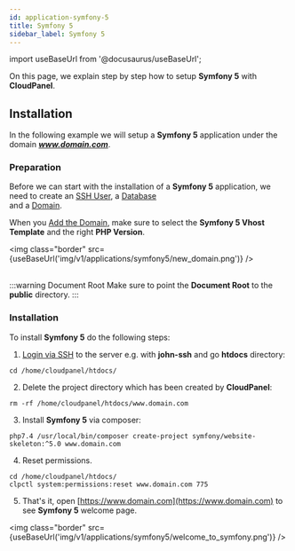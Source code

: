 ```yaml
---
id: application-symfony-5
title: Symfony 5
sidebar_label: Symfony 5
---
```


import useBaseUrl from '@docusaurus/useBaseUrl';

On this page, we explain step by step how to setup **Symfony 5** with **CloudPanel**.

## Installation

In the following example we will setup a **Symfony 5** application under the domain ***www.domain.com***.

### Preparation

Before we can start with the installation of a **Symfony 5** application, we need to create an [SSH User](users#adding-a-user), a [Database](databases#adding-a-database) <br />
and a [Domain](domains#adding-a-domain).

When you [Add the Domain](domains#adding-a-domain), make sure to select the **Symfony 5 Vhost Template** and the right **PHP Version**.

<img class="border" src={useBaseUrl('img/v1/applications/symfony5/new_domain.png')} /> <br /><br />

:::warning Document Root
Make sure to point the **Document Root** to the **public** directory.
:::

### Installation

To install **Symfony 5** do the following steps:

1. [Login via SSH](users#ssh-login) to the server e.g. with **john-ssh** and go **htdocs** directory:

```
cd /home/cloudpanel/htdocs/
```

2. Delete the project directory which has been created by **CloudPanel**:

```
rm -rf /home/cloudpanel/htdocs/www.domain.com
```

3. Install **Symfony 5** via composer:

```
php7.4 /usr/local/bin/composer create-project symfony/website-skeleton:^5.0 www.domain.com
```

4. Reset permissions.

```
cd /home/cloudpanel/htdocs/
clpctl system:permissions:reset www.domain.com 775
```

5. That's it, open [https://www.domain.com](https://www.domain.com) to see **Symfony 5** welcome page.

<img class="border" src={useBaseUrl('img/v1/applications/symfony5/welcome_to_symfony.png')} /> 